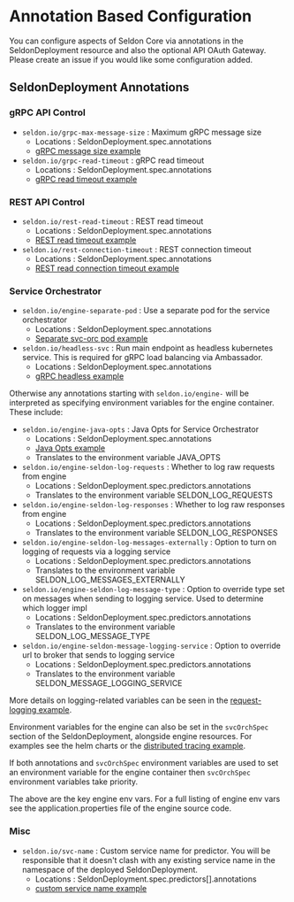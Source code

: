 # Annotation Based Configuration

You can configure aspects of Seldon Core via annotations in the SeldonDeployment resource and also the optional API OAuth Gateway. Please create an issue if you would like some configuration added.

## SeldonDeployment Annotations

### gRPC API Control

 * ```seldon.io/grpc-max-message-size``` : Maximum gRPC message size
   * Locations : SeldonDeployment.spec.annotations
   * [gRPC message size example](model_rest_grpc_settings.md)
 * ```seldon.io/grpc-read-timeout``` : gRPC read timeout
   * Locations : SeldonDeployment.spec.annotations
   * [gRPC read timeout example](model_rest_grpc_settings.md)


### REST API Control

 * ```seldon.io/rest-read-timeout``` : REST read timeout
   * Locations : SeldonDeployment.spec.annotations
   * [REST read timeout example](model_rest_grpc_settings.md)
 * ```seldon.io/rest-connection-timeout``` : REST connection timeout
   * Locations : SeldonDeployment.spec.annotations
   * [REST read connection timeout example](model_rest_grpc_settings.md)

### Service Orchestrator

  * ```seldon.io/engine-separate-pod``` : Use a separate pod for the service orchestrator
    * Locations : SeldonDeployment.spec.annotations
    * [Separate svc-orc pod example](model_svcorch_sep.md)
  * ```seldon.io/headless-svc``` : Run main endpoint as headless kubernetes service. This is required for gRPC load balancing via Ambassador.
    * Locations : SeldonDeployment.spec.annotations
    * [gRPC headless example](grpc_load_balancing_ambassador.md)

Otherwise any annotations starting with `seldon.io/engine-` will be interpreted as specifying environment variables for the engine container. These include:

  * ```seldon.io/engine-java-opts``` : Java Opts for Service Orchestrator
    * Locations : SeldonDeployment.spec.annotations
    * [Java Opts example](model_engine_java_opts.md)
    * Translates to the environment variable JAVA_OPTS
  * ```seldon.io/engine-seldon-log-requests``` : Whether to log raw requests from engine
    * Locations : SeldonDeployment.spec.predictors.annotations
    * Translates to the environment variable SELDON_LOG_REQUESTS
  * ```seldon.io/engine-seldon-log-responses``` : Whether to log raw responses from engine
    * Locations : SeldonDeployment.spec.predictors.annotations
    * Translates to the environment variable SELDON_LOG_RESPONSES
  * ```seldon.io/engine-seldon-log-messages-externally``` : Option to turn on logging of requests via a logging service
    * Locations : SeldonDeployment.spec.predictors.annotations
    * Translates to the environment variable SELDON_LOG_MESSAGES_EXTERNALLY
  * ```seldon.io/engine-seldon-log-message-type``` : Option to override type set on messages when sending to logging service. Used to determine which logger impl
    * Locations : SeldonDeployment.spec.predictors.annotations
    * Translates to the environment variable SELDON_LOG_MESSAGE_TYPE
  * ```seldon.io/engine-seldon-message-logging-service``` : Option to override url to broker that sends to logging service
    * Locations : SeldonDeployment.spec.predictors.annotations
    * Translates to the environment variable SELDON_MESSAGE_LOGGING_SERVICE

More details on logging-related variables can be seen in the [request-logging example](https://github.com/SeldonIO/seldon-core/tree/master/examples/centralised-logging/README.md).

Environment variables for the engine can also be set in the `svcOrchSpec` section of the SeldonDeployment, alongside engine resources. For examples see the helm charts or the [distributed tracing example](./distributed-tracing.md).

If both annotations and `svcOrchSpec` environment variables are used to set an environment variable for the engine container then `svcOrchSpec` environment variables take priority.

The above are the key engine env vars. For a full listing of engine env vars see the application.properties file of the engine source code.


### Misc

 * ```seldon.io/svc-name``` : Custom service name for predictor. You will be responsible that it doesn't clash with any existing service name in the namespace of the deployed SeldonDeployment.
   * Locations : SeldonDeployment.spec.predictors[].annotations
   * [custom service name example](custom_svc_name.md)

